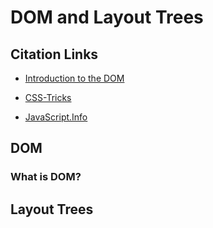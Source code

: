 # DOM and Layout Trees

## Citation Links

- [Introduction to the DOM](https://www.digitalocean.com/community/tutorials/introduction-to-the-dom)

- [CSS-Tricks](https://css-tricks.com/dom/)

- [JavaScript.Info](https://javascript.info/dom-nodes)

## DOM

### What is DOM?


## Layout Trees
